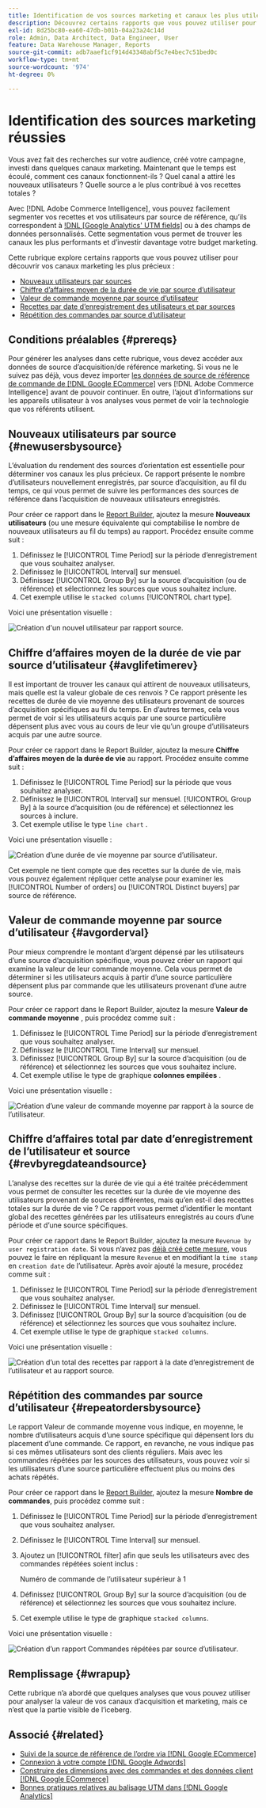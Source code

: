 ```yaml
---
title: Identification de vos sources marketing et canaux les plus utiles
description: Découvrez certains rapports que vous pouvez utiliser pour découvrir vos canaux marketing les plus précieux.
exl-id: 8d25bc80-ea60-47db-b01b-04a23a24c14d
role: Admin, Data Architect, Data Engineer, User
feature: Data Warehouse Manager, Reports
source-git-commit: adb7aaef1cf914d43348abf5c7e4bec7c51bed0c
workflow-type: tm+mt
source-wordcount: '974'
ht-degree: 0%

---
```


# Identification des sources marketing réussies

Vous avez fait des recherches sur votre audience, créé votre campagne, investi dans quelques canaux marketing. Maintenant que le temps est écoulé, comment ces canaux fonctionnent-ils ? Quel canal a attiré les nouveaux utilisateurs ? Quelle source a le plus contribué à vos recettes totales ?

Avec [!DNL Adobe Commerce Intelligence], vous pouvez facilement segmenter vos recettes et vos utilisateurs par source de référence, qu’ils correspondent à [!DNL [Google Analytics' UTM fields]](https://support.google.com/analytics/answer/1191184?hl=en) ou à des champs de données personnalisés. Cette segmentation vous permet de trouver les canaux les plus performants et d’investir davantage votre budget marketing.

Cette rubrique explore certains rapports que vous pouvez utiliser pour découvrir vos canaux marketing les plus précieux :

* [Nouveaux utilisateurs par sources](#newusersbysource)
* [Chiffre d’affaires moyen de la durée de vie par source d’utilisateur](#avglifetimerev)
* [Valeur de commande moyenne par source d’utilisateur](#avgorderval)
* [Recettes par date d’enregistrement des utilisateurs et par sources](#revbyregdateandsource)
* [Répétition des commandes par source d’utilisateur](#repeatordersbysource)

## Conditions préalables {#prereqs}

Pour générer les analyses dans cette rubrique, vous devez accéder aux données de source d’acquisition/de référence marketing. Si vous ne le suivez pas déjà, vous devez importer [les données de source de référence de commande de [!DNL Google ECommerce]](../importing-data/integrations/google-ecommerce.md) vers [!DNL Adobe Commerce Intelligence] avant de pouvoir continuer. En outre, l’ajout d’informations sur les appareils utilisateur à vos analyses vous permet de voir la technologie que vos référents utilisent.

## Nouveaux utilisateurs par source {#newusersbysource}

L’évaluation du rendement des sources d’orientation est essentielle pour déterminer vos canaux les plus précieux. Ce rapport présente le nombre d’utilisateurs nouvellement enregistrés, par source d’acquisition, au fil du temps, ce qui vous permet de suivre les performances des sources de référence dans l’acquisition de nouveaux utilisateurs enregistrés.

Pour créer ce rapport dans le [Report Builder](../../tutorials/using-visual-report-builder.md), ajoutez la mesure **Nouveaux utilisateurs** (ou une mesure équivalente qui comptabilise le nombre de nouveaux utilisateurs au fil du temps) au rapport. Procédez ensuite comme suit :

1. Définissez le [!UICONTROL Time Period] sur la période d’enregistrement que vous souhaitez analyser.
1. Définissez le [!UICONTROL Interval] sur mensuel.
1. Définissez [!UICONTROL Group By] sur la source d’acquisition (ou de référence) et sélectionnez les sources que vous souhaitez inclure.
1. Cet exemple utilise le `stacked columns` [!UICONTROL chart type].

Voici une présentation visuelle :

![Création d&#39;un nouvel utilisateur par rapport source.](../../assets/New_Users_by_source.gif)

## Chiffre d’affaires moyen de la durée de vie par source d’utilisateur {#avglifetimerev}

Il est important de trouver les canaux qui attirent de nouveaux utilisateurs, mais quelle est la valeur globale de ces renvois ? Ce rapport présente les recettes de durée de vie moyenne des utilisateurs provenant de sources d’acquisition spécifiques au fil du temps. En d’autres termes, cela vous permet de voir si les utilisateurs acquis par une source particulière dépensent plus avec vous au cours de leur vie qu’un groupe d’utilisateurs acquis par une autre source.

Pour créer ce rapport dans le Report Builder, ajoutez la mesure **Chiffre d’affaires moyen de la durée de vie** au rapport. Procédez ensuite comme suit :

1. Définissez le [!UICONTROL Time Period] sur la période que vous souhaitez analyser.
1. Définissez le [!UICONTROL Interval] sur mensuel.
   [!UICONTROL Group By] à la source d’acquisition (ou de référence) et sélectionnez les sources à inclure.
1. Cet exemple utilise le type `line chart` .

Voici une présentation visuelle :

![Création d’une durée de vie moyenne par source d’utilisateur](../../assets/Lifetime_revenue_by_user_source.gif).

Cet exemple ne tient compte que des recettes sur la durée de vie, mais vous pouvez également répliquer cette analyse pour examiner les [!UICONTROL Number of orders] ou [!UICONTROL Distinct buyers] par source de référence.

## Valeur de commande moyenne par source d’utilisateur {#avgorderval}

Pour mieux comprendre le montant d’argent dépensé par les utilisateurs d’une source d’acquisition spécifique, vous pouvez créer un rapport qui examine la valeur de leur commande moyenne. Cela vous permet de déterminer si les utilisateurs acquis à partir d’une source particulière dépensent plus par commande que les utilisateurs provenant d’une autre source.

Pour créer ce rapport dans le Report Builder, ajoutez la mesure **Valeur de commande moyenne** , puis procédez comme suit :

1. Définissez le [!UICONTROL Time Period] sur la période d’enregistrement que vous souhaitez analyser.
1. Définissez le [!UICONTROL Time Interval] sur mensuel.
1. Définissez [!UICONTROL Group By] sur la source d’acquisition (ou de référence) et sélectionnez les sources que vous souhaitez inclure.
1. Cet exemple utilise le type de graphique **colonnes empilées** .

Voici une présentation visuelle :

![Création d’une valeur de commande moyenne par rapport à la source de l’utilisateur.](../../assets/Average_order_value_by_source.gif)

## Chiffre d’affaires total par date d’enregistrement de l’utilisateur et source {#revbyregdateandsource}

L’analyse des recettes sur la durée de vie qui a été traitée précédemment vous permet de consulter les recettes sur la durée de vie moyenne des utilisateurs provenant de sources différentes, mais qu’en est-il des recettes totales sur la durée de vie ? Ce rapport vous permet d’identifier le montant global des recettes générées par les utilisateurs enregistrés au cours d’une période et d’une source spécifiques.

Pour créer ce rapport dans le Report Builder, ajoutez la mesure `Revenue by user registration date`. Si vous n’avez pas [déjà créé cette mesure](../../data-user/reports/ess-manage-data-metrics.md), vous pouvez le faire en répliquant la mesure `Revenue` et en modifiant la `time stamp` en `creation date` de l’utilisateur. Après avoir ajouté la mesure, procédez comme suit :

1. Définissez le [!UICONTROL Time Period] sur la période d’enregistrement que vous souhaitez analyser.
1. Définissez le [!UICONTROL Time Interval] sur mensuel.
1. Définissez [!UICONTROL Group By] sur la source d’acquisition (ou de référence) et sélectionnez les sources que vous souhaitez inclure.
1. Cet exemple utilise le type de graphique `stacked columns`.

Voici une présentation visuelle :

![Création d’un total des recettes par rapport à la date d’enregistrement de l’utilisateur et au rapport source.](../../assets/Revenue_by_user_registration_date_and_source.gif)

## Répétition des commandes par source d’utilisateur {#repeatordersbysource}

Le rapport Valeur de commande moyenne vous indique, en moyenne, le nombre d’utilisateurs acquis d’une source spécifique qui dépensent lors du placement d’une commande. Ce rapport, en revanche, ne vous indique pas si ces mêmes utilisateurs sont des clients réguliers. Mais avec les commandes répétées par les sources des utilisateurs, vous pouvez voir si les utilisateurs d’une source particulière effectuent plus ou moins des achats répétés.

Pour créer ce rapport dans le [Report Builder](../../tutorials/using-visual-report-builder.md), ajoutez la mesure **Nombre de commandes**, puis procédez comme suit :

1. Définissez le [!UICONTROL Time Period] sur la période d’enregistrement que vous souhaitez analyser.
1. Définissez le [!UICONTROL Time Interval] sur mensuel.
1. Ajoutez un [!UICONTROL filter] afin que seuls les utilisateurs avec des commandes répétées soient inclus :

   Numéro de commande de l’utilisateur supérieur à 1

1. Définissez [!UICONTROL Group By] sur la source d’acquisition (ou de référence) et sélectionnez les sources que vous souhaitez inclure.
1. Cet exemple utilise le type de graphique `stacked columns`.

Voici une présentation visuelle :

![Création d’un rapport Commandes répétées par source d’utilisateur.](../../assets/Repeat_orders_by_user_source.gif)


## Remplissage {#wrapup}

Cette rubrique n’a abordé que quelques analyses que vous pouvez utiliser pour analyser la valeur de vos canaux d’acquisition et marketing, mais ce n’est que la partie visible de l’iceberg.

## Associé {#related}

* [Suivi de la source de référence de l’ordre via [!DNL Google ECommerce]](../importing-data/integrations/google-ecommerce.md)
* [Connexion à votre compte  [!DNL Google Adwords] ](../importing-data/integrations/google-adwords.md)
* [Construire des dimensions avec des commandes et des données client [!DNL Google ECommerce] ](../data-warehouse-mgr/bldg-google-ecomm-dim.md)
* [Bonnes pratiques relatives au balisage UTM dans [!DNL Google Analytics]](../../best-practices/utm-tagging-google.md)

